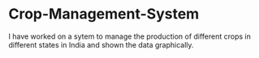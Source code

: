 # Crop-Management-System
I have worked on a sytem to manage the production of different crops in different states in India and shown the data graphically.
